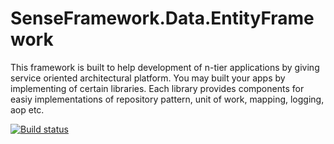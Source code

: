 # SenseFramework.Data.EntityFramework


This framework is built to help development of n-tier applications by giving service oriented architectural platform.
You may built your apps by implementing of certain libraries. 
Each library provides components for easiy implementations of repository pattern, unit of work, mapping, logging, aop etc.


[![Build status](https://ci.appveyor.com/api/projects/status/qm6pq050y6wsii8r?svg=true)](https://ci.appveyor.com/project/ekinbulut/senseframework)
